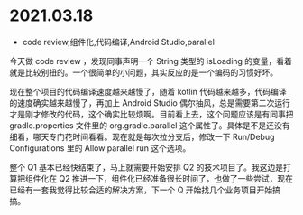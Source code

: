 # 2021.03.18 
- code review,组件化,代码编译,Android Studio,parallel

今天做 code review ，发现同事声明一个 String 类型的 isLoading 的变量，看着就是比较别扭的。一个很简单的小问题，其实反应的是一个编码的习惯好坏。

现在整个项目的代码编译速度越来越慢了，随着 kotlin 代码越来越多，代码编译的速度确实越来越慢了，再加上 Android Studio 偶尔抽风，总是需要第二次运行才是刚才修改的代码，这个确实比较烦啊。目前看上去，这个问题应该是有同事把 gradle.properties 文件里的 org.gradle.parallel 这个属性了。具体是不是还没有细看，哪天专门花时间看看。现在就是每次拉分支后，修改一下 Run/Debug Configurations 里的 Allow parallel run 这个选项。


整个 Q1 基本已经快结束了，马上就需要开始安排 Q2 的技术项目了。我这边是打算把组件化在 Q2 推进一下，组件化已经准备很长时间了，也做了一些尝试，现在已经有一套我觉得比较合适的解决方案，下一个 Q 开始找几个业务项目开始搞搞。
